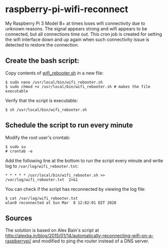 # raspberry-pi-wifi-reconnect

My Raspberry Pi 3 Model B+ at times loses wifi connectivity due to unknown reasons. The signal appears strong and wifi appears to be connected, but all connections time out. This cron job is created for setting the wifi interface down and up again when such connectivity issue is detected to restore the connection.

## Create the bash script:

Copy contents of [wifi_rebooter.sh](wifi_rebooter.sh) in a new file:

```
$ sudo nano /usr/local/bin/wifi_rebooter.sh
$ sudo chmod +x /usr/local/bin/wifi_rebooter.sh # makes the file executable
```

Verify that the script is executable:

```
$ sh /usr/local/bin/wifi_rebooter.sh
```

## Schedule the script to run every minute

Modify the root user's crontab:

```
$ sudo su
# crontab -e
```

Add the following line at the bottom to run the script every minute and write log to `/var/log/wifi_rebooter.txt`:

```
* * * * * /usr/local/bin/wifi_rebooter.sh >> /var/log/wifi_rebooter.txt  2>&1
```

You can check if the script has reconnected by viewing the log file:

```
$ cat /var/log/wifi_rebooter.txt
wlan0 reconnected at Sun Mar  8 12:02:01 EET 2020
```


## Sources

The solution is based on Alex Bain's script at http://alexba.in/blog/2015/01/14/automatically-reconnecting-wifi-on-a-raspberrypi/ and modified to ping the router instead of a DNS server.
